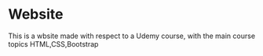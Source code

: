 # Website

This is a wbsite made with respect to a Udemy course, with the main course topics HTML,CSS,Bootstrap
